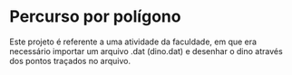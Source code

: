 # Percurso por polígono

Este projeto é referente a uma atividade da faculdade, em que era necessário importar um arquivo .dat (dino.dat) e desenhar
o dino através dos pontos traçados no arquivo.
